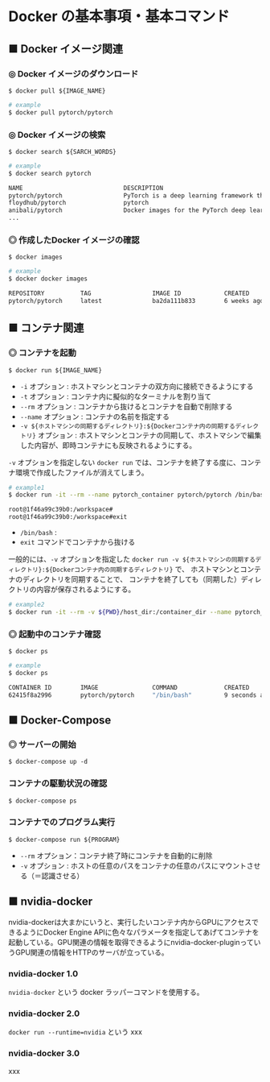 # Docker の基本事項・基本コマンド

## ■ Docker イメージ関連

### ◎ Docker イメージのダウンロード
`$ docker pull ${IMAGE_NAME}`

```sh
# example
$ docker pull pytorch/pytorch
```

### ◎ Docker イメージの検索
`$ docker search ${SARCH_WORDS}`

```sh
# example
$ docker search pytorch

NAME                            DESCRIPTION                                     STARS               OFFICIAL            AUTOMATED
pytorch/pytorch                 PyTorch is a deep learning framework that pu…   149                                     
floydhub/pytorch                pytorch                                         41                                      [OK]
anibali/pytorch                 Docker images for the PyTorch deep learning …   11                                      [OK]
...
```

### ◎ 作成したDocker イメージの確認
`$ docker images`

```sh
# example
$ docker docker images

REPOSITORY          TAG                 IMAGE ID            CREATED             SIZE
pytorch/pytorch     latest              ba2da111b833        6 weeks ago         4.32GB
```


## ■ コンテナ関連

### ◎ コンテナを起動

`$ docker run ${IMAGE_NAME}`
- `-i` オプション : ホストマシンとコンテナの双方向に接続できるようにする
- `-t` オプション : コンテナ内に擬似的なターミナルを割り当て
- `--rm` オプション : コンテナから抜けるとコンテナを自動で削除する
- `--name` オプション : コンテナの名前を指定する
- `-v ${ホストマシンの同期するディレクトリ}:${Dockerコンテナ内の同期するディレクトリ}` オプション : ホストマシンとコンテナの同期して、ホストマシンで編集した内容が、即時コンテナにも反映されるようにする。

`-v` オプションを指定しない `docker run` では、コンテナを終了する度に、コンテナ環境で作成したファイルが消えてしまう。

```sh
# example1
$ docker run -it --rm --name pytorch_container pytorch/pytorch /bin/bash

root@1f46a99c39b0:/workspace#
root@1f46a99c39b0:/workspace#exit
```
- `/bin/bash` : 
- `exit` コマンドでコンテナから抜ける

一般的には、`-v` オプションを指定した `docker run -v ${ホストマシンの同期するディレクトリ}:${Dockerコンテナ内の同期するディレクトリ}` で、 ホストマシンとコンテナのディレクトリを同期することで、 コンテナを終了しても（同期した）ディレクトリの内容が保存されるようにする。

```sh
# example2
$ docker run -it --rm -v ${PWD}/host_dir:/container_dir --name pytorch_container pytorch/pytorch /bin/bash

```

### ◎ 起動中のコンテナ確認

`$ docker ps`

```sh
# example
$ docker ps

CONTAINER ID        IMAGE               COMMAND             CREATED             STATUS              PORTS               NAMES
62415f8a2996        pytorch/pytorch     "/bin/bash"         9 seconds ago       Up 8 seconds                            pytorch_container
```

## ■ Docker-Compose

### ◎ サーバーの開始

`$ docker-compose up -d`

### コンテナの駆動状況の確認

`$ docker-compose ps`

### コンテナでのプログラム実行

`$ docker-compose run ${PROGRAM}`
- `--rm` オプション：コンテナ終了時にコンテナを自動的に削除
- `-v` オプション : ホストの任意のパスをコンテナの任意のパスにマウントさせる（＝認識させる）


## ■ nvidia-docker
nvidia-dockerは大まかにいうと、実行したいコンテナ内からGPUにアクセスできるようにDocker Engine APIに色々なパラメータを指定してあげてコンテナを起動している。GPU関連の情報を取得できるようにnvidia-docker-pluginっていうGPU関連の情報をHTTPのサーバが立っている。

### nvidia-docker 1.0

`nvidia-docker` という docker ラッパーコマンドを使用する。

### nvidia-docker 2.0

`docker run --runtime=nvidia` という xxx

### nvidia-docker 3.0
xxx